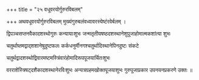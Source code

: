 +++
title = "२५ वधूवरयोर्गुरुरविबलम्"

+++
अथवधूवरयोर्गुरुरविबलम् मुख्यंगुरुबलंवध्वावरस्येष्टंरवेर्बलम् ।

द्विपञ्चसप्तनवैकादशस्थोगुरुः कन्यायाःशुभः जन्मतृतीयषष्ठदशस्थानेशुपूजाहोमात्मकशांत्या शुभः

चतुर्थाष्तमद्वाद्शशानेषुदुष्टफलः कर्कधनुर्मीनगश्चतुर्थादिस्थानेपिनदुष्टः संकटे

चतुर्थद्वादशस्थोद्विवारमष्टमस्त्रिंवारंहोमादिरूपपूजयार्चितःशुभः

वरराशेस्त्रिषट्‌दशैकादशस्थानेरविःशुभः अन्यत्रग्रहमखोक्तपूजयाशुभः गुरुपूजाप्रकार उपनयनप्रकरणे उक्तः ॥

